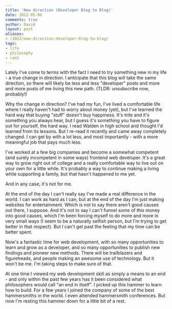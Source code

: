 ```yaml
---
title: 'New direction (Developer Blog to Blog)'
date: 2012-05-06
comments: true
author: David
layout: post
aliases:
- /2012/new-direction-developer-blog-to-blog/
tags:
- life
- philosophy
- rant
---
```


Lately I've come to terms with the fact I need to try something new in my life - a true change in direction. I anticipate that this blog will take the same direction, so there will likely be less and less "developer" posts and more and more posts of me living this new path. (TLDR: unsubscribe now, probably!)

Why the change in direction? I've had my fun, I've lived a comfortable life where I really haven't had to worry about money (yet), but I've learned the hard way that buying "stuff" doesn't buy happiness. It's trite and it's something you always hear, but I guess it's something you have to figure out for yourself, the hard way. I read Walden in high school and thought I'd learned from its lessons. But I re-read it recently and came away completely changed. I can get by with a lot less, and most importantly - with a more meaningful job that pays much less.

I've worked at a few big companies and become a somewhat competent (and surely incompetent in some ways) frontend web developer. It's a great way to grow right out of college and a really comfortable way to live out on your own for a little while. It's probably a way to continue making a living while supporting a family, but that hasn't happened to me yet.

And in any case, it's not for me.

At the end of the day I can't really say I've made a real difference in the world. I can work as hard as I can, but at the end of the day I'm just making websites for entertainment. Which is not to say there aren't good causes out there, I suppose. And it's not to say I can't funnel some of this money into good causes, which I'm been forcing myself to do more and more in very small ways (I seem to be a naturally selfish person, but I'm trying to get better in that respect). But I can't get past the feeling that my time can be better spent.

Now's a fantastic time for web development, with so many opportunities to learn and grow as a developer, and so many opportunities to publish new findings and pioneer new methods. There will be trailblazers and figureheads, and people making an awesome use of technology. But it won't be me. I'm taking steps to make sure of that.

At one time I viewed my web development skill as simply a means to an end - and only within the past few years has it been considered what philosophers would call "an end in itself". I picked up this hammer to learn how to build. For a few years I joined the company of some of the best hammersmiths in the world. I even attended hammersmith conferences. But now I'm resting this hammer down for a little bit of a rest.